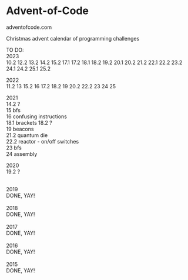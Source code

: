 # Advent-of-Code


adventofcode.com


Christmas advent calendar of programming challenges


TO DO:<br>
2023<br>
10.2
12.2
13.2
14.2
15.2
17.1
17.2
18.1
18.2
19.2
20.1
20.2
21.2
22.1
22.2
23.2
24.1
24.2
25.1
25.2
<br>

2022<br>
11.2
13
15.2
16
17.2
18.2
19
20.2
22.2
23
24
25
<br>

2021<br>
14.2 ?<br>
15 bfs<br>
16 confusing instructions<br>
18.1 brackets
18.2 ?<br>
19 beacons<br>
21.2 quantum die<br>
22.2 reactor - on/off switches<br>
23 bfs<br>
24 assembly
<br>

2020<br>
19.2 ?<br>
<br>

2019<br>
DONE, YAY!<br>
<br>
2018<br>
DONE, YAY!<br>
<br>
2017<br>
DONE, YAY!
<BR>
<br>
2016<br>
DONE, YAY!<br>
<br>
2015<br>
DONE, YAY!

